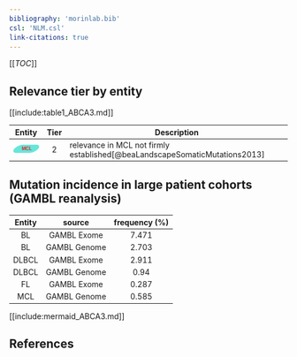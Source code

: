 ```yaml
---
bibliography: 'morinlab.bib'
csl: 'NLM.csl'
link-citations: true
---
```


[[_TOC_]]




## Relevance tier by entity

[[include:table1_ABCA3.md]]

|Entity|Tier|Description|
|:------:|:----:|--------------------------------------|
|![MCL](images/icons/MCL_tier2.png)|2|relevance in MCL not firmly established[@beaLandscapeSomaticMutations2013]|


## Mutation incidence in large patient cohorts (GAMBL reanalysis)

|Entity|source |frequency (%)|
|:------:|:----:|:----:|
|BL|GAMBL Exome |7.471 |
|BL|GAMBL Genome |2.703 |
|DLBCL|GAMBL Exome |2.911 |
|DLBCL|GAMBL Genome |0.94 |
|FL|GAMBL Exome |0.287 |
|MCL|GAMBL Genome |0.585 |


[[include:mermaid_ABCA3.md]]

## References


